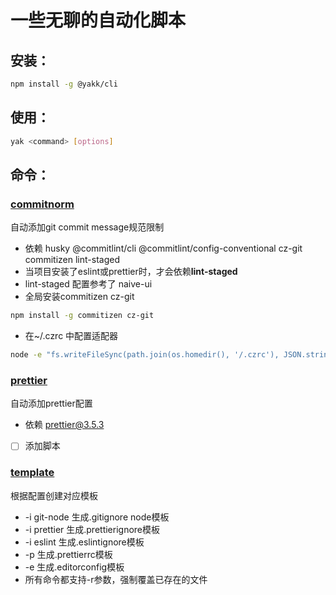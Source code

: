# 一些无聊的自动化脚本

## 安装：

```bash
npm install -g @yakk/cli
```

## 使用：

```bash
yak <command> [options]
```

## 命令：

### [commitnorm](/src/core/commitnorm/index.ts)

自动添加git commit message规范限制

- 依赖 husky @commitlint/cli @commitlint/config-conventional cz-git commitizen lint-staged
- 当项目安装了eslint或prettier时，才会依赖**lint-staged**
- lint-staged 配置参考了 naive-ui
- 全局安装commitizen cz-git

```bash
npm install -g commitizen cz-git
```

- 在~/.czrc 中配置适配器

```bash
node -e "fs.writeFileSync(path.join(os.homedir(), '/.czrc'), JSON.stringify({ path: 'cz-git', useEmoji: true }))"
```

### [prettier](/src/core/prettier/index.ts)

自动添加prettier配置

- 依赖 prettier@3.5.3
- [ ] 添加脚本

### [template](/src/core/template/index.ts)

根据配置创建对应模板

- -i git-node 生成.gitignore node模板
- -i prettier 生成.prettierignore模板
- -i eslint 生成.eslintignore模板
- -p 生成.prettierrc模板
- -e 生成.editorconfig模板
- 所有命令都支持-r参数，强制覆盖已存在的文件

